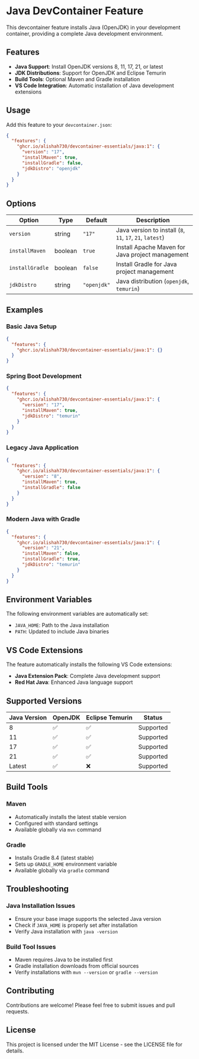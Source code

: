 # Java DevContainer Feature

This devcontainer feature installs Java (OpenJDK) in your development container, providing a complete Java development environment.

## Features

- **Java Support**: Install OpenJDK versions 8, 11, 17, 21, or latest
- **JDK Distributions**: Support for OpenJDK and Eclipse Temurin
- **Build Tools**: Optional Maven and Gradle installation
- **VS Code Integration**: Automatic installation of Java development extensions

## Usage

Add this feature to your `devcontainer.json`:

```json
{
  "features": {
    "ghcr.io/alishah730/devcontainer-essentials/java:1": {
      "version": "17",
      "installMaven": true,
      "installGradle": false,
      "jdkDistro": "openjdk"
    }
  }
}
```

## Options

| Option | Type | Default | Description |
|--------|------|---------|-------------|
| `version` | string | `"17"` | Java version to install (`8`, `11`, `17`, `21`, `latest`) |
| `installMaven` | boolean | `true` | Install Apache Maven for Java project management |
| `installGradle` | boolean | `false` | Install Gradle for Java project management |
| `jdkDistro` | string | `"openjdk"` | Java distribution (`openjdk`, `temurin`) |

## Examples

### Basic Java Setup
```json
{
  "features": {
    "ghcr.io/alishah730/devcontainer-essentials/java:1": {}
  }
}
```

### Spring Boot Development
```json
{
  "features": {
    "ghcr.io/alishah730/devcontainer-essentials/java:1": {
      "version": "17",
      "installMaven": true,
      "jdkDistro": "temurin"
    }
  }
}
```

### Legacy Java Application
```json
{
  "features": {
    "ghcr.io/alishah730/devcontainer-essentials/java:1": {
      "version": "8",
      "installMaven": true,
      "installGradle": false
    }
  }
}
```

### Modern Java with Gradle
```json
{
  "features": {
    "ghcr.io/alishah730/devcontainer-essentials/java:1": {
      "version": "21",
      "installMaven": false,
      "installGradle": true,
      "jdkDistro": "temurin"
    }
  }
}
```

## Environment Variables

The following environment variables are automatically set:

- `JAVA_HOME`: Path to the Java installation
- `PATH`: Updated to include Java binaries

## VS Code Extensions

The feature automatically installs the following VS Code extensions:

- **Java Extension Pack**: Complete Java development support
- **Red Hat Java**: Enhanced Java language support

## Supported Versions

| Java Version | OpenJDK | Eclipse Temurin | Status |
|--------------|---------|-----------------|--------|
| 8 | ✅ | ✅ | Supported |
| 11 | ✅ | ✅ | Supported |
| 17 | ✅ | ✅ | Supported |
| 21 | ✅ | ✅ | Supported |
| Latest | ✅ | ❌ | Supported |

## Build Tools

### Maven
- Automatically installs the latest stable version
- Configured with standard settings
- Available globally via `mvn` command

### Gradle
- Installs Gradle 8.4 (latest stable)
- Sets up `GRADLE_HOME` environment variable
- Available globally via `gradle` command

## Troubleshooting

### Java Installation Issues
- Ensure your base image supports the selected Java version
- Check if `JAVA_HOME` is properly set after installation
- Verify Java installation with `java -version`

### Build Tool Issues
- Maven requires Java to be installed first
- Gradle installation downloads from official sources
- Verify installations with `mvn --version` or `gradle --version`

## Contributing

Contributions are welcome! Please feel free to submit issues and pull requests.

## License

This project is licensed under the MIT License - see the LICENSE file for details.
